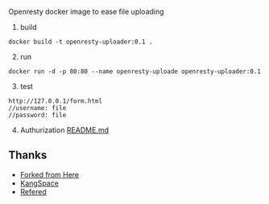 Openresty docker image to ease file uploading
1. build
```shell
docker build -t openresty-uploader:0.1 .
```
2. run 

```shell
docker run -d -p 80:80 --name openresty-uploade openresty-uploader:0.1
```

3. test

```
http://127.0.0.1/form.html
//username: file
//password: file
```
4. Authurization
[README.md](https://github.com/laxian/dockerfiles/blob/master/docker-openresty/conf/README.md)
   

## Thanks
- [Forked from Here](https://github.com/andraus/docker-openresty)
- [KangSpace](https://github.com/KangSpace)
- [Refered](https://www.yanxurui.cc/posts/server/2017-03-21-NGINX-as-a-file-server/)

